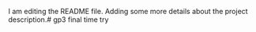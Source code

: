 I am editing the README file. Adding some more details about the project description.# gp3
final time try
